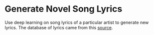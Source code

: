 # Generate Novel Song Lyrics

Use deep learning on song lyrics of a particular artist to generate new lyrics. The database of lyrics came from this [source](https://www.kaggle.com/artimous/every-song-you-have-heard-almost).
